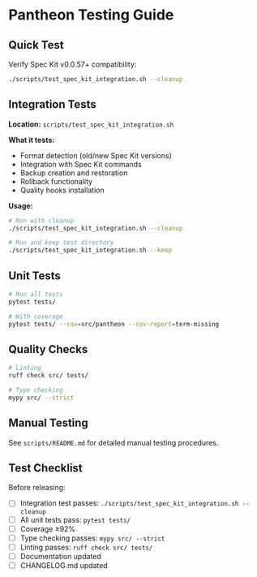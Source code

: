# Pantheon Testing Guide

## Quick Test

Verify Spec Kit v0.0.57+ compatibility:

```bash
./scripts/test_spec_kit_integration.sh --cleanup
```

## Integration Tests

**Location:** `scripts/test_spec_kit_integration.sh`

**What it tests:**
- Format detection (old/new Spec Kit versions)
- Integration with Spec Kit commands
- Backup creation and restoration
- Rollback functionality  
- Quality hooks installation

**Usage:**
```bash
# Run with cleanup
./scripts/test_spec_kit_integration.sh --cleanup

# Run and keep test directory
./scripts/test_spec_kit_integration.sh --keep
```

## Unit Tests

```bash
# Run all tests
pytest tests/

# With coverage
pytest tests/ --cov=src/pantheon --cov-report=term-missing
```

## Quality Checks

```bash
# Linting
ruff check src/ tests/

# Type checking
mypy src/ --strict
```

## Manual Testing

See `scripts/README.md` for detailed manual testing procedures.

## Test Checklist

Before releasing:

- [ ] Integration test passes: `./scripts/test_spec_kit_integration.sh --cleanup`
- [ ] All unit tests pass: `pytest tests/`
- [ ] Coverage ≥92%
- [ ] Type checking passes: `mypy src/ --strict`
- [ ] Linting passes: `ruff check src/ tests/`
- [ ] Documentation updated
- [ ] CHANGELOG.md updated
